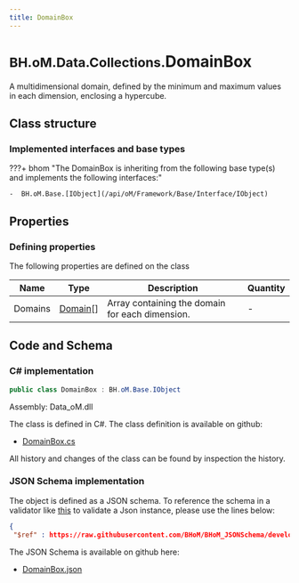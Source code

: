 ```yaml
---
title: DomainBox
---
```


# <small>BH.oM.Data.Collections.</small>**DomainBox**

A multidimensional domain, defined by the minimum and maximum values in each dimension, enclosing a hypercube.

## Class structure

### Implemented interfaces and base types

???+ bhom "The DomainBox is inheriting from the following base type(s) and implements the following interfaces:"

    -  BH.oM.Base.[IObject](/api/oM/Framework/Base/Interface/IObject)


## Properties



### Defining properties

The following properties are defined on the class

| Name             | Type             | Description      | Quantity         |
|------------------|------------------|------------------|------------------|
| Domains | [Domain](/api/oM/Framework/Data/Collections/Domain)[] | Array containing the domain for each dimension. | - |


## Code and Schema

### C# implementation

``` C# title="C#"
public class DomainBox : BH.oM.Base.IObject
```

Assembly: Data_oM.dll

The class is defined in C#. The class definition is available on github:

- [DomainBox.cs](https://github.com/BHoM/BHoM/blob/develop/Data_oM/Collections\DomainBox.cs)

All history and changes of the class can be found by inspection the history.
### JSON Schema implementation

The object is defined as a JSON schema. To reference the schema in a validator like [this](https://www.jsonschemavalidator.net/) to validate a Json instance, please use the lines below:

``` json title="JSON Schema"
{
 "$ref" : https://raw.githubusercontent.com/BHoM/BHoM_JSONSchema/develop/Data_oM/Collections/DomainBox.json}
```

The JSON Schema is available on github here:

- [DomainBox.json](https://github.com/BHoM/BHoM_JSONSchema/blob/develop/Data_oM/Collections/DomainBox.json)
